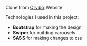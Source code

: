 Clone from [Orvibo](https://www.orvibo.com/en/index.html) Website

Technologies I used in this project:
- **Bootstrap** for making the design
- **Swiper** for building carousels
- **SASS** for making changes to css
